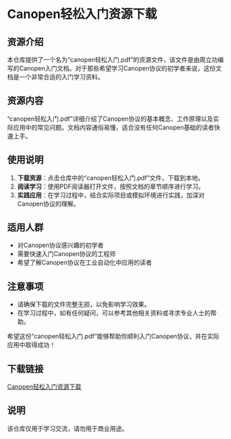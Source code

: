 # Canopen轻松入门资源下载

## 资源介绍

本仓库提供了一个名为“canopen轻松入门.pdf”的资源文件，该文件是由周立功编写的Canopen入门文档。对于那些希望学习Canopen协议的初学者来说，这份文档是一个非常合适的入门学习资料。

## 资源内容

“canopen轻松入门.pdf”详细介绍了Canopen协议的基本概念、工作原理以及实际应用中的常见问题。文档内容通俗易懂，适合没有任何Canopen基础的读者快速上手。

## 使用说明

1. **下载资源**：点击仓库中的“canopen轻松入门.pdf”文件，下载到本地。
2. **阅读学习**：使用PDF阅读器打开文件，按照文档的章节顺序进行学习。
3. **实践应用**：在学习过程中，结合实际项目或模拟环境进行实践，加深对Canopen协议的理解。

## 适用人群

- 对Canopen协议感兴趣的初学者
- 需要快速入门Canopen协议的工程师
- 希望了解Canopen协议在工业自动化中应用的读者

## 注意事项

- 请确保下载的文件完整无损，以免影响学习效果。
- 在学习过程中，如有任何疑问，可以参考其他相关资料或寻求专业人士的帮助。

希望这份“canopen轻松入门.pdf”能够帮助你顺利入门Canopen协议，并在实际应用中取得成功！

## 下载链接
[Canopen轻松入门资源下载](https://pan.quark.cn/s/38da69a0b525)

## 说明

该仓库仅用于学习交流，请勿用于商业用途。
